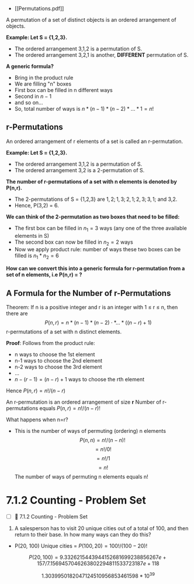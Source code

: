 - [[Permutations.pdf]]

A permutation of a set of distinct objects is an ordered arrangement of objects.

**Example: Let S = {1,2,3}.** 
- The ordered arrangement 3,1,2 is a permutation of S. 
- The ordered arrangement 3,2,1 is another, **DIFFERENT** permutation of S. 

**A generic formula?** 
- Bring in the product rule 
- We are filling "n" boxes 
- First box can be filled in n different ways 
- Second in $n-1$ 
- and so on… 
- So, total number of ways is $n*(n-1)*(n-2)*…*1 = n!$

## r-Permutations
An ordered arrangement of r elements of a set is called an r-permutation.

**Example: Let S = {1,2,3}.** 
- The ordered arrangement 3,1,2 is a permutation of S. 
- The ordered arrangement 3,2 is a 2-permutation of S. 

**The number of r-permutations of a set with n elements is denoted by P(n,r).**
- The 2-permutations of S = {1,2,3} are $1,2; 1,3; 2,1; 2,3; 3,1$; and 3,2. 
- Hence, P(3,2) = 6.

**We can think of the 2-permutation as two boxes that need to be filled:** 
- The first box can be filled in $n_1 = 3$ ways (any one of the three available elements in S) 
- The second box can now be filled in $n_2 = 2$ ways 
- Now we apply product rule: number of ways these two boxes can be filled is $n_1 * n_2 = 6$

**How can we convert this into a generic formula for r-permutation from a set of n elements, i.e P(n,r) = ?**

## A Formula for the Number of r-Permutations
Theorem: If n is a positive integer and r is an integer with 1 ≤ r ≤ n, then there are 
$$P(n, r) = n*(n − 1)*(n − 2)⋅*… *((n − r)+1)$$
r-permutations of a set with n distinct elements. 

**Proof**: Follows from the product rule: 
- n ways to choose the 1st element 
- n-1 ways to choose the 2nd element 
- n-2 ways to choose the 3rd element 
- … 
- $n-(r-1) = (n-r)+1$ ways to choose the rth element 

Hence $P(n,r) = n!/(n-r)$

An r-permutation is an ordered arrangement of size **r** Number of r-permutations equals $P(n,r) = n!/(n-r)!$

What happens when n=r? 
- This is the number of ways of permuting (ordering) n elements 
$$P(n,n) = n!/(n-n)!$$$$= n!/0!$$$$= n!/1$$$$= n!$$ The number of ways of permuting n elements equals n!

# 7.1.2 Counting - Problem Set
- [ ] 🔽 7.1.2 Counting - Problem Set

1. A salesperson has to visit 20 unique cities out of a total of 100, and then return to their base. In how many ways can they do this?

- P(20, 100) Unique cities = $P(100,20) = 100! / (100-20)!$

$$P(20, 100) = 9.3326215443944152681699238856267e+157 / 7.1569457046263802294811533723187e+118$$

$$1.3039950182047124510956853461598 * 10^{39}$$
